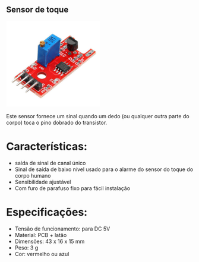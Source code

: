 ## Sensor de toque


<p><img src="img/1.png" width="50%" /></p>

Este sensor fornece um sinal quando um dedo (ou qualquer outra parte do corpo) toca o pino dobrado do transistor.

# Características:
 
- saída de sinal de canal único
- Sinal de saída de baixo nível usado para o alarme do sensor do toque do corpo humano
- Sensibilidade ajustável
- Com furo de parafuso fixo para fácil instalação

# Especificações:

- Tensão de funcionamento: para DC 5V
- Material: PCB + latão
- Dimensões: 43 x 16 x 15 mm
- Peso: 3 g
- Cor: vermelho ou azul
